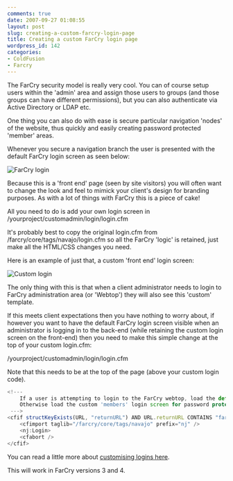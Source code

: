 ```yaml
---
comments: true
date: 2007-09-27 01:08:55
layout: post
slug: creating-a-custom-farcry-login-page
title: Creating a custom FarCry login page
wordpress_id: 142
categories:
- ColdFusion
- Farcry
---
```


The FarCry security model is really very cool. You can of course setup users within the 'admin' area and assign those users to groups (and those groups can have different permissions), but you can also authenticate via Active Directory or LDAP etc.

One thing you can also do with ease is secure particular navigation 'nodes' of the website, thus quickly and easily creating password protected 'member' areas.

Whenever you secure a navigation branch the user is presented with the default FarCry login screen as seen below:




![FarCry login](http://www.chapter31.com/wp-content/uploads/2007/09/farcrylogin.jpg)




Because this is a 'front end' page (seen by site visitors) you will often want to change the look and feel to mimick your client's design for branding purposes. As with a lot of things with FarCry this is a piece of cake! 

All you need to do is add your own login screen in /yourproject/customadmin/login/login.cfm

It's probably best to copy the original login.cfm from /farcry/core/tags/navajo/login.cfm so all the FarCry 'logic' is retained, just make all the HTML/CSS changes you need.

Here is an example of just that, a custom 'front end' login screen:




![Custom login](http://www.chapter31.com/wp-content/uploads/2007/09/customlogin.jpg)




The only thing with this is that when a client administrator needs to login to FarCry administration area (or 'Webtop') they will also see this 'custom' template. 

If this meets client expectations then you have nothing to worry about, if however you want to have the default FarCry login screen visible when an administrator is logging in to the back-end (while retaining the custom login screen on the front-end) then you need to make this simple change at the top of your custom login.cfm:

/yourproject/customadmin/login/login.cfm

Note that this needs to be at the top of the page (above your custom login code).

``` javascript
<!--- 
	If a user is attempting to login to the FarCry webtop, load the default login screen.
	Otherwise load the custom 'members' login screen for password protected site areas.
 --->
<cfif structKeyExists(URL, "returnURL") AND URL.returnURL CONTAINS "farcry">
	<cfimport taglib="/farcry/core/tags/navajo" prefix="nj" />
	<nj:Login>
	<cfabort />
</cfif>
```

You can read a little more about [customising logins here](http://docs.farcrycms.org:8080/confluence/display/FCDEV40/Customise+Login).

This will work in FarCry versions 3 and 4.
